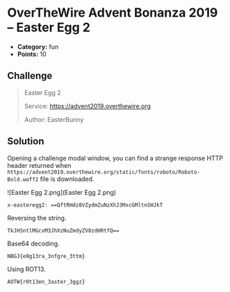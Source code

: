 # OverTheWire Advent Bonanza 2019 – Easter Egg 2

* **Category:** fun
* **Points:** 10

## Challenge

> Easter Egg 2
>
> Service: https://advent2019.overthewire.org
> 
> Author: EasterBunny

## Solution

Opening a challenge modal window, you can find a strange response HTTP header returned when `https://advent2019.overthewire.org/static/fonts/roboto/Roboto-Bold.woff2` file is downloaded.

![Easter Egg 2.png](Easter Egg 2.png)

```
x-easteregg2: ==QftRHdz8VZydmZuNzXhJ3MxcGMltnSHJkT
```

Reversing the string.

```
TkJHSntlMGcxM3JhXzNuZmdyZV8zdHRtfQ==
```

Base64 decoding.

```
NBGJ{e0g13ra_3nfgre_3ttm}
```

Using ROT13.

```
AOTW{r0t13en_3aster_3ggz}
```